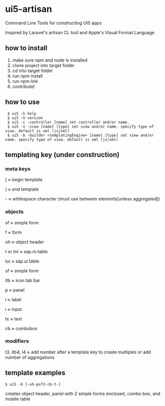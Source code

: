 # ui5-artisan
Command Line Tools for constructing UI5 apps 

Inspired by Laravel's artisan CL tool and Apple's Visual Format Language

## how to install

1. make sure npm and node is installed
2. clone project into target folder
3. cd into target folder
4. run npm install
5. run npm link
6. contribute!

## how to use
```
 $ ui5 -h help
 $ ui5 -V version
 $ ui5 -c -controller [name] set controller and/or name.
 $ ui5 -v -view [name] [type] set view and/or name. specify type of view. default is xml (js|xml)
 $ ui5 -b -builder <templatingEngine> [name] [type] set view and/or name. specify type of view. default is xml (js|xml)
```
## templating key (under construction)
### meta keys
[ ≈ begin template

] ≈ end template

\- ≈ whitespace character (must use between elements[unless aggregated])

### objects
sf ≈ simple form

f ≈ form

oh ≈ object header

t or tm ≈ sap.m.table

tui ≈ sap.ui.table

sf ≈ simple form

itb ≈ icon tab bar

p ≈ panel

l ≈ label

i ≈ input

tx ≈ text

cb ≈ combobox

### modifiers

t3, itb4, l4 ≈ add number after a template key to create multiples or add number of aggregations

## template examples
```
$ ui5 -b [-oh-psf2-cb-t-]
```
creates object header, panel with 2 simple forms enclosed, combo box, and mobile table
